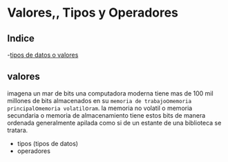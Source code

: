 # Valores,, Tipos y Operadores
## Indice
-[tipos de datos o valores](#valores)
## valores
imagena un mar de bits
una computadora moderna tiene mas de 100 mil millones de bits almacenados en su `memoria de trabajo`o`memoria principal`o`memoria volatil`o`ram`.
la memoria no volatil o memoria secundaria o memoria de almacenamiento tiene estos bits de manera ordenada generalmente apilada como si de un estante de una biblioteca se tratara.
- tipos (tipos de datos)
- operadores